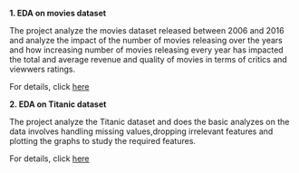 **1.  EDA on movies dataset**

The project analyze the movies dataset released between 2006 and 2016 and analyze the impact of the number of movies releasing over the years and how increasing number of movies releasing every year has impacted the total and average revenue and quality of movies in terms of critics and viewwers ratings.

For details, click [here](https://github.com/AnkitNigam1985/Data-Science-Projects/tree/master/EDA%20Projects/EDA%20on%20movies%20data "here")


**2.  EDA on Titanic dataset**

The project analyze the Titanic dataset and does the basic analyzes on the data involves handling missing values,dropping irrelevant features and plotting the graphs to study the required features.

For details, click [here](https://github.com/AnkitNigam1985/Data-Science-Projects/tree/master/EDA%20Projects/EDA%20on%20Titnanic%20data%20set "here")
